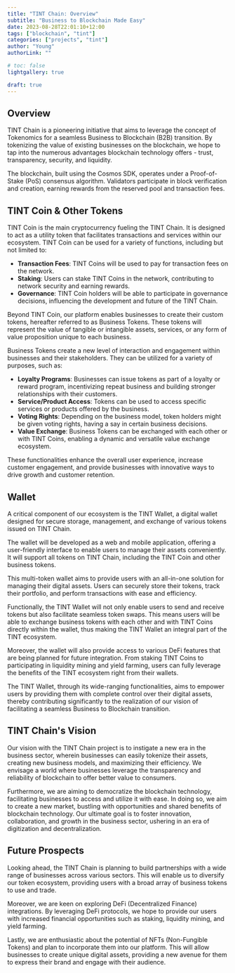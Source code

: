 ```yaml
---
title: "TINT Chain: Overview"
subtitle: "Business to Blockchain Made Easy"
date: 2023-08-28T22:01:10+12:00
tags: ["blockchain", "tint"]
categories: ["projects", "tint"]
author: "Young"
authorLink: ""

# toc: false
lightgallery: true

draft: true
---
```


## Overview

TINT Chain is a pioneering initiative that aims to leverage the concept of Tokenomics for a seamless Business to Blockchain (B2B) transition. By tokenizing the value of existing businesses on the blockchain, we hope to tap into the numerous advantages blockchain technology offers - trust, transparency, security, and liquidity.

The blockchain, built using the Cosmos SDK, operates under a Proof-of-Stake (PoS) consensus algorithm. Validators participate in block verification and creation, earning rewards from the reserved pool and transaction fees.

## TINT Coin & Other Tokens

TINT Coin is the main cryptocurrency fueling the TINT Chain. It is designed to act as a utility token that facilitates transactions and services within our ecosystem. TINT Coin can be used for a variety of functions, including but not limited to:

- **Transaction Fees**: TINT Coins will be used to pay for transaction fees on the network.
- **Staking**: Users can stake TINT Coins in the network, contributing to network security and earning rewards.
- **Governance**: TINT Coin holders will be able to participate in governance decisions, influencing the development and future of the TINT Chain.

Beyond TINT Coin, our platform enables businesses to create their custom tokens, hereafter referred to as Business Tokens. These tokens will represent the value of tangible or intangible assets, services, or any form of value proposition unique to each business.

Business Tokens create a new level of interaction and engagement within businesses and their stakeholders. They can be utilized for a variety of purposes, such as:

- **Loyalty Programs**: Businesses can issue tokens as part of a loyalty or reward program, incentivizing repeat business and building stronger relationships with their customers.
- **Service/Product Access**: Tokens can be used to access specific services or products offered by the business.
- **Voting Rights**: Depending on the business model, token holders might be given voting rights, having a say in certain business decisions.
- **Value Exchange**: Business Tokens can be exchanged with each other or with TINT Coins, enabling a dynamic and versatile value exchange ecosystem.

These functionalities enhance the overall user experience, increase customer engagement, and provide businesses with innovative ways to drive growth and customer retention.


## Wallet

A critical component of our ecosystem is the TINT Wallet, a digital wallet designed for secure storage, management, and exchange of various tokens issued on TINT Chain. 

The wallet will be developed as a web and mobile application, offering a user-friendly interface to enable users to manage their assets conveniently. It will support all tokens on TINT Chain, including the TINT Coin and other business tokens.

This multi-token wallet aims to provide users with an all-in-one solution for managing their digital assets. Users can securely store their tokens, track their portfolio, and perform transactions with ease and efficiency.

Functionally, the TINT Wallet will not only enable users to send and receive tokens but also facilitate seamless token swaps. This means users will be able to exchange business tokens with each other and with TINT Coins directly within the wallet, thus making the TINT Wallet an integral part of the TINT ecosystem.

Moreover, the wallet will also provide access to various DeFi features that are being planned for future integration. From staking TINT Coins to participating in liquidity mining and yield farming, users can fully leverage the benefits of the TINT ecosystem right from their wallets.

The TINT Wallet, through its wide-ranging functionalities, aims to empower users by providing them with complete control over their digital assets, thereby contributing significantly to the realization of our vision of facilitating a seamless Business to Blockchain transition.

## TINT Chain's Vision

Our vision with the TINT Chain project is to instigate a new era in the business sector, wherein businesses can easily tokenize their assets, creating new business models, and maximizing their efficiency. We envisage a world where businesses leverage the transparency and reliability of blockchain to offer better value to consumers.

Furthermore, we are aiming to democratize the blockchain technology, facilitating businesses to access and utilize it with ease. In doing so, we aim to create a new market, bustling with opportunities and shared benefits of blockchain technology. Our ultimate goal is to foster innovation, collaboration, and growth in the business sector, ushering in an era of digitization and decentralization.

## Future Prospects

Looking ahead, the TINT Chain is planning to build partnerships with a wide range of businesses across various sectors. This will enable us to diversify our token ecosystem, providing users with a broad array of business tokens to use and trade.

Moreover, we are keen on exploring DeFi (Decentralized Finance) integrations. By leveraging DeFi protocols, we hope to provide our users with increased financial opportunities such as staking, liquidity mining, and yield farming.

Lastly, we are enthusiastic about the potential of NFTs (Non-Fungible Tokens) and plan to incorporate them into our platform. This will allow businesses to create unique digital assets, providing a new avenue for them to express their brand and engage with their audience.
